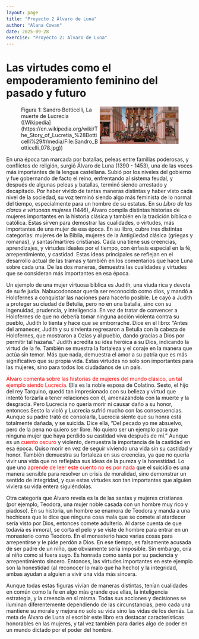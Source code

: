 ```yaml
---
layout: page
title: "Proyecto 2 Álvaro de Luna"
author: "Alana Cowan"
date: 2025-09-28
exercise: "Proyecto 2: Alvaro de Luna"
---
```


# Las virtudes como el empoderamiento feminino del pasado y futuro

<figure><img alt="New Plot Img" src="https://raw.githubusercontent.com/dh-miami/SPA_410_Fall25/refs/heads/main/_posts/Proyecto2_Luna/images/007516.jpg" width="50%" height="50%" style="float:right;">
<figcaption>Figura 1: Sandro Botticelli, La muerte de Lucrecia ([Wikipedia](https://en.wikipedia.org/wiki/The_Story_of_Lucretia_%28Botticelli%29#/media/File:Sandro_Botticelli_078.jpg))</figcaption>
</figure>

En una época tan marcada por batallas, peleas entre familias poderosas, y conflictos de religión, surgió Álvaro de Luna (1390 - 1453), una de las voces más importantes de la lengua castellana. Subió por los niveles del gobierno y fue gobernando de facto el reino, enfrentando al sistema feudal, y después de algunas peleas y batallas, terminó siendo arrestado y decapitado. Por haber vivido de tantas maneras distintas y haber visto cada nivel de la sociedad, su voz terminó siendo algo más feminista de lo normal del tiempo, especialmente para un hombre de su estatus. En su *Libro de las claras e virtuosas mujeres* (1446), Álvaro compila distintas historias de mujeres importantes en la historia clásica y también en la tradición bíblica o católica. Estas sirven para demostrar las cualidades, o virtudes, más importantes de una mujer de esa época. En su libro, cubre tres distintas categorías: mujeres de la Biblia, mujeres de la Antigüedad clásica (griegas y romanas), y santas/mártires cristianas. Cada una tiene sus creencias, aprendizajes, y virtudes ideales por el tiempo, con énfasis especial en la fé, arrepentimiento, y castidad. Estas ideas principales se reflejan en el desarrollo actual de las tramas y también en los comentarios que hace Luna sobre cada una. De las dos maneras, demuestra las cualidades y virtudes que se consideran más importantes en esa época.

Un ejemplo de una mujer virtuosa bíblica es Judith, una viuda rica y devota de su fe judía. Nabucodonosor quería ser reconocido como dios, y mandó a Holofernes a conquistar las naciones para hacerlo posible. Le cayó a Judith a proteger su ciudad de Betulia, pero no en una batalla, sino con su ingenuidad, prudencia, y inteligencia. En vez de tratar de convencer a Holofernes de que no debería tomar ninguna acción violenta contra su pueblo, Judith lo tienta y hace que se emborrache. Dice en el libro: “Antes del amanecer, Judith y su sirvienta regresaron a Betulia con la cabeza de Holofernes, que mostraron a Ozías y al pueblo, dando gracias a Dios por permitir tal hazaña.” Judith acredita su idea heróica a su Dios, indicando la virtud de la fe. También se muestra la fortaleza y el coraje en la manera que actúa sin temor. Más que nada, demuestra el amor a su patria que es más significativo que su propia vida. Estas virtudes no solo son importantes para las mujeres, sino para todos los ciudadanos de un país.

<span style="color:red;">Álvaro comenta sobre las historias de mujeres del mundo clásico, un tal ejemplo siendo Lucrecia</span>. Ella es la noble esposa de Colatino. Sesto, el hijo del rey Tarquino, quedó tan impresionado con su belleza y virtud que intentó forzarla a tener relaciones con él, amenazándola con la muerte y la desgracia. Pero Lucrecia no quería morir ni causar daño a su honor, entonces Sesto la violó y Lucrecia sufrió mucho con las consecuencias. Aunque su padre trató de consolarla, Lucrecia siente que su honra está totalmente dañada, y se suicida. Dice ella, “Del pecado yo me absuelvo, pero de la pena no quiero ser libre. No quiero ser un ejemplo para que ninguna mujer que haya perdido su castidad viva después de mí.” Aunque es un <span style="color:red;">cuento oscuro</span> y violento, demuestra la importancia de la castidad en esa época. Quiso morir en vez de seguir viviendo una vida sin su castidad y honor. También demuestra su fortaleza en sus creencias, ya que no quería vivir una vida que no reflejaba sus ideas de la pureza y la honestidad. Lo que uno <span style="color:red;">aprende de leer este cuento no es por nada</span> que el suicidio es una manera sensible para resolver un crisis de moralidad, sino demonstrar un sentido de integridad, y que estas virtudes son tan importantes que alguien viviera su vida entera siguiéndolas. 

Otra categoría que Álvaro revela es la de las santas y mujeres cristianas (por ejemplo, Teodora, una mujer noble casada con un hombre muy rico y piadoso). En su historia, un hombre se enamora de Teodora y manda a una hechicera que le dice que ninguna cosa mala que se comete al atardecer sería visto por Dios, entonces comete adulterio. Al darse cuenta de que todavía es inmoral, se corta el pelo y se viste de hombre para entrar en un monasterio como Teodoro. En el monasterio hace varias cosas para arrepentirse y le pide perdón a Dios. En ese tiempo, es falsamente acusada de ser padre de un niño, que obviamente sería imposible. Sin embargo, cría al niño como si fuera suyo. Es honrada como santa por su paciencia y arrepentimiento sincero. Entonces, las virtudes importantes en este ejemplo son la honestidad (al reconocer lo malo que ha hecho) y la integridad, ambas ayudan a alguien a vivir una vida más sincera.

Aunque todas estas figuras vivían de maneras distintas, tenían cualidades en común como la fe en algo más grande que ellas, la inteligencia estrategia, y la creencia en sí misma. Todas sus acciones y decisiones se iluminan diferentemente dependiendo de las circunstancias, pero cada una mantiene su morale y mejora no solo su vida sino las vidas de los demás. La meta de Álvaro de Luna al escribir este libro era destacar características honorables en las mujeres, y tal vez también para darles algo de poder en un mundo dictado por el poder del hombre. 
